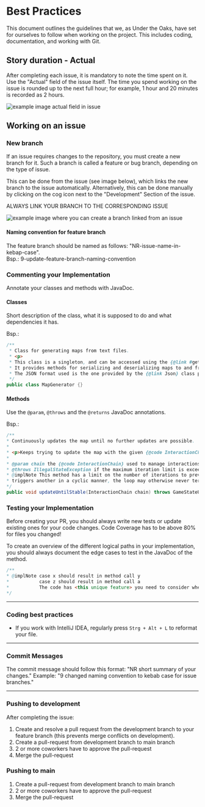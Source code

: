 # Best Practices

This document outlines the guidelines that we, as Under the Oaks, have set for ourselves to follow when working on the project.
This includes coding, documentation, and working with Git.

## Story duration - Actual

After completing each issue, it is mandatory to note the time spent on it. Use the "Actual" field of the issue
itself. The time you spend working on the issue is rounded up to the next full hour; for example, 1 hour and 20 minutes is recorded as 2 hours.

![example image actual field in issue](image.png)

## Working on an issue

### New branch

If an issue requires changes to the repository, you must create a new branch for it. Such a branch is called a feature
or bug branch, depending on the type of issue.

This can be done from the issue (see image below), which links the new branch to the issue automatically. Alternatively,
this can be done manually by clicking on the cog icon next to the "Development" Section of the issue.

<warning> ALWAYS LINK YOUR BRANCH TO THE CORRESPONDING ISSUE </warning>

![example image where you can create a branch linked from an issue](image-2.png)

#### Naming convention for feature branch

The feature branch should be named as follows: "NR-issue-name-in-kebap-case".  
Bsp.: 9-update-feature-branch-naming-convention

### Commenting your Implementation

Annotate your classes and methods with JavaDoc.

#### Classes

Short description of the class, what it is supposed to do and what dependencies it has.

Bsp.:

```java
/**
 * Class for generating maps from text files.
 * <p>
 * This class is a singleton, and can be accessed using the {@link #getInstance()} method.
 * It provides methods for serializing and deserializing maps to and from JSON.
 * The JSON format used is the one provided by the {@link Json} class provided by libGDX.
 */
public class MapGenerator {}
```

#### Methods

Use the `@param`, `@throws` and the `@returns` JavaDoc annotations.

Bsp.:

```java
/**
* Continuously updates the map until no further updates are possible.
*
* <p>Keeps trying to update the map with the given {@code InteractionChain} until no more changes occur.</p>
*
* @param chain the {@code InteractionChain} used to manage interactions and snapshots during updates
* @throws IllegalStateException if the maximum iteration limit is exceeded, suggesting a potential cyclic dependencyn {@code TileContent}.
* @implNote This method has a limit on the number of iterations to prevent endless loops. If one {@code TileContent}
* triggers another in a cyclic manner, the loop may otherwise never terminate.
*/
public void updateUntilStable(InteractionChain chain) throws GameStateUpdateException {...}
```

### Testing your Implementation

Before creating your PR, you should always write new tests or update existing ones for your code changes. Code Coverage has to
be above 80% for files you changed!

To create an overview of the different logical paths in your implementation, you should always document the edge cases to test in the JavaDoc of the method.

```java
/**
* @implNote case x should result in method call y
*           case z should result in method call a
*           The code has <this unique feature> you need to consider when testing
*/
```

---

### Coding best practices

- If you work with IntelliJ IDEA, regularly press `Strg + Alt + L` to reformat your file.

---

### Commit Messages

The commit message should follow this format: "NR short summary of your changes."
Example: "9 changed naming convention to kebab case for issue branches."


---

### Pushing to development

After completing the issue:

1. Create and resolve a pull request from the development branch to your feature branch (this prevents merge conflicts on development).
2. Create a pull-request from development branch to main branch
3. 2 or more coworkers have to approve the pull-request
4. Merge the pull-request

### Pushing to main

1. Create a pull-request from development branch to main branch
2. 2 or more coworkers have to approve the pull-request
3. Merge the pull-request

